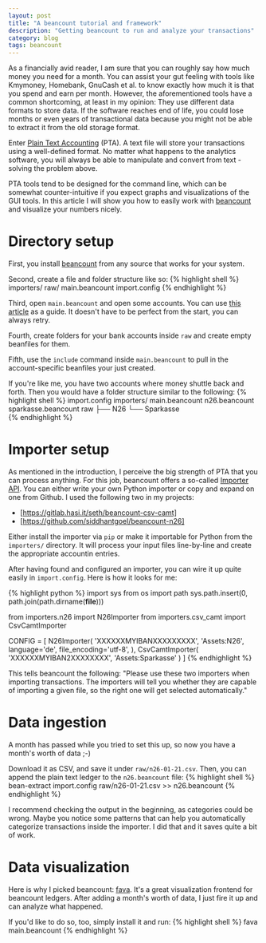 ```yaml
---
layout: post
title: "A beancount tutorial and framework"
description: "Getting beancount to run and analyze your transactions"
category: blog
tags: beancount
---
```


As a financially avid reader, I am sure that you can roughly say how much money you need for a month.
You can assist your gut feeling with tools like Kmymoney, Homebank, GnuCash et al. to know exactly how much it is that you spend and earn per month.
However, the aforementioned tools have a common shortcoming, at least in my opinion:
They use different data formats to store data.
If the software reaches end of life, you could lose months or even years of transactional data because you might not be able to extract it from the old storage format.

Enter [Plain Text Accounting](https://plaintextaccounting.org/) (PTA).
A text file will store your transactions using a well-defined format.
No matter what happens to the analytics software, you will always be able to manipulate and convert from text - solving the problem above.

PTA tools tend to be designed for the command line, which can be somewhat counter-intuitive if you expect graphs and visualizations of the GUI tools.
In this article I will show you how to easily work with [beancount](https://beancount.github.io/) and visualize your numbers nicely.


# Directory setup
First, you install [beancount](https://beancount.github.io/) from any source that works for your system.

Second, create a file and folder structure like so:
{% highlight shell %}
importers/
raw/
main.beancount
import.config
{% endhighlight %}

Third, open `main.beancount` and open some accounts. You can use [this article](https://docs.google.com/document/d/1Tss0IEzEyAPuKSGeNsfNgb0BfiW2ZHyP5nCFBW1uWlk) as a guide. It doesn't have to be perfect from the start, you can always retry.

Fourth, create folders for your bank accounts inside `raw` and create empty beanfiles for them.

Fifth, use the `include` command inside `main.beancount` to pull in the account-specific beanfiles your just created.

If you're like me, you have two accounts where money shuttle back and forth. Then you would have a folder structure similar to the following:
{% highlight shell %}
import.config
importers/
main.beancount
n26.beancount
sparkasse.beancount
raw
 ├── N26
 └── Sparkasse               
{% endhighlight %}

# Importer setup
As mentioned in the introduction, I perceive the big strength of PTA that you can process anything.
For this job, beancount offers a so-called [Importer API](https://beancount.github.io/docs/importing_external_data.html#example-importers).
You can either write your own Python importer or copy and expand on one from Github.
I used the following two in my projects:
* [https://gitlab.hasi.it/seth/beancount-csv-camt]
* [https://github.com/siddhantgoel/beancount-n26]

Either install the importer via `pip` or make it importable for Python from the `importers/` directory.
It will process your input files line-by-line and create the appropriate accountin entries.

After having found and configured an importer, you can wire it up quite easily in `import.config`. Here is how it looks for me:

{% highlight python %}
import sys
from os import path
sys.path.insert(0, path.join(path.dirname(__file__))) 

from importers.n26 import N26Importer
from importers.csv_camt import CsvCamtImporter

CONFIG = [
    N26Importer(
        'XXXXXXMYIBANXXXXXXXXX',
        'Assets:N26',
        language='de',
        file_encoding='utf-8',
    ),
    CsvCamtImporter(
        'XXXXXXMYIBAN2XXXXXXXX',
        'Assets:Sparkasse'
    )
]
{% endhighlight %}

This tells beancount the following:
"Please use these two importers when importing transactions.
The importers will tell you whether they are capable of importing a given file, so the right one will get selected automatically."

# Data ingestion
A month has passed while you tried to set this up, so now you have a month's worth of data ;-)

Download it as CSV, and save it under `raw/n26-01-21.csv`.
Then, you can append the plain text ledger to the `n26.beancount` file:
{% highlight shell %}
bean-extract import.config raw/n26-01-21.csv >> n26.beancount
{% endhighlight %}

I recommend checking the output in the beginning, as categories could be wrong. Maybe you notice some patterns that can help you automatically categorize transactions inside the importer. I did that and it saves quite a bit of work.

# Data visualization
Here is why I picked beancount: [fava](https://beancount.github.io/fava/).
It's a great visualization frontend for beancount ledgers. After adding a month's worth of data, I just fire it up and can analyze what happened.

If you'd like to do so, too, simply install it and run:
{% highlight shell %}
fava main.beancount
{% endhighlight %}
